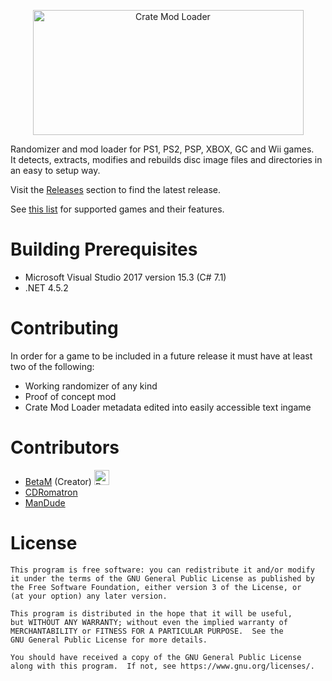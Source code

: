 <p align="center">
<img src="../master/CrateModLoader/Resources/cml_header.png" width="433" height="200" alt="Crate Mod Loader"> 
</p>
  
Randomizer and mod loader for PS1, PS2, PSP, XBOX, GC and Wii games.  
It detects, extracts, modifies and rebuilds disc image files and directories in an easy to setup way.  
  
Visit the [Releases](https://github.com/TheBetaM/CrateModLoader/releases) section to find the latest release.  
  
See [this list](../master/GAMES.md) for supported games and their features.

# Building Prerequisites

- Microsoft Visual Studio 2017 version 15.3 (C# 7.1)
- .NET 4.5.2

# Contributing

In order for a game to be included in a future release it must have at least two of the following:
- Working randomizer of any kind  
- Proof of concept mod  
- Crate Mod Loader metadata edited into easily accessible text ingame

# Contributors

- [BetaM](https://www.youtube.com/channel/UCL-EwV5XqypMUJ5zVHaBjAw) (Creator) <a href='https://ko-fi.com/N4N51DUX0' target='_blank'><img height='24' style='border:0px;height:24px;' src='https://az743702.vo.msecnd.net/cdn/kofi2.png?v=2' border='0' alt='Buy Me a Coffee at ko-fi.com' /></a>
- [CDRomatron](https://github.com/CDRomatron)  
- [ManDude](https://github.com/ManDude)  

# License

    This program is free software: you can redistribute it and/or modify
    it under the terms of the GNU General Public License as published by
    the Free Software Foundation, either version 3 of the License, or
    (at your option) any later version.

    This program is distributed in the hope that it will be useful,
    but WITHOUT ANY WARRANTY; without even the implied warranty of
    MERCHANTABILITY or FITNESS FOR A PARTICULAR PURPOSE.  See the
    GNU General Public License for more details.

    You should have received a copy of the GNU General Public License
    along with this program.  If not, see https://www.gnu.org/licenses/.

